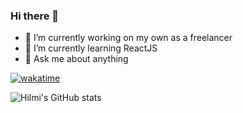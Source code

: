 ### Hi there 👋


- 🔭 I’m currently working on my own as a freelancer
- 🌱 I’m currently learning ReactJS
- 💬 Ask me about anything

[![wakatime](https://wakatime.com/badge/user/51b5e796-19c5-4b21-aa78-259cb9aab838.svg?style=flat-square)](https://wakatime.com/@51b5e796-19c5-4b21-aa78-259cb9aab838?style=flat-square)

![Hilmi's GitHub stats](https://github-readme-stats.vercel.app/api?username=HilmiMubarok&show_icons=true&theme=radical)

